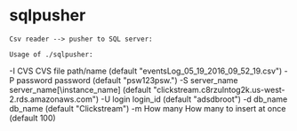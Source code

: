 # sqlpusher

	Csv reader --> pusher to SQL server:
	
	Usage of ./sqlpusher:
  -I CVS
    	CVS file path/name (default "eventsLog_05_19_2016_09_52_19.csv")
  -P password
    	password (default "psw123psw.")
  -S server_name
    	server_name[\instance_name] (default "clickstream.c8rzulntog2k.us-west-2.rds.amazonaws.com")
  -U login
    	login_id (default "adsdbroot")
  -d db_name
    	db_name (default "Clickstream")
  -m How many
    	How many to insert at once (default 100)
